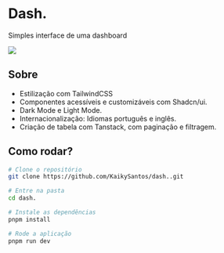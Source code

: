# Dash.

Simples interface de uma dashboard

<img src="https://i.ibb.co/F5VvDsv/Screenshot-2024-06-25-193642.png" />

## Sobre
- Estilização com TailwindCSS
- Componentes acessíveis e customizáveis com Shadcn/ui.
- Dark Mode e Light Mode.
- Internacionalização: Idiomas português e inglês.
- Criação de tabela com Tanstack, com paginação e filtragem.

## Como rodar?
```bash
# Clone o repositório
git clone https://github.com/KaikySantos/dash..git

# Entre na pasta
cd dash.

# Instale as dependências
pnpm install

# Rode a aplicação
pnpm run dev
```